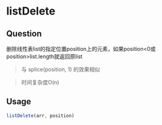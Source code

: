 # listDelete

## Question
删除线性表list的指定位置position上的元素，如果position<0或position>list.length就返回原list
> 与 splice(position, 1) 的效果相似

> 时间复杂度O(n)

## Usage
```javascript
listDelete(arr, position)
```
